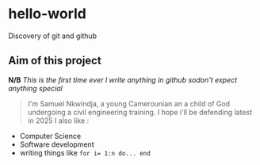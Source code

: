 # hello-world
Discovery of git and github
## Aim of this project
**N/B** *This is the first time ever I write anything in github sodon't expect anything special*
> I'm Samuel Nkwindja, a young Camerounian an a child of God undergoing a civil engineering training. I hope i'll be defending latest in 2025
> I also like :
- Computer Science
- Software development
- writing things like  `for i= 1:n
 do...
 end`
